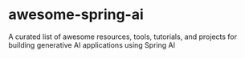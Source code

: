 # awesome-spring-ai
A curated list of awesome resources, tools, tutorials, and projects for building generative AI applications using Spring AI
